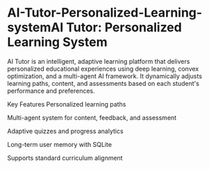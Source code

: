 # AI-Tutor-Personalized-Learning-systemAI Tutor: Personalized Learning System
AI Tutor is an intelligent, adaptive learning platform that delivers personalized educational experiences using deep learning, convex optimization, and a multi-agent AI framework. It dynamically adjusts learning paths, content, and assessments based on each student's performance and preferences.

Key Features
Personalized learning paths

Multi-agent system for content, feedback, and assessment

Adaptive quizzes and progress analytics

Long-term user memory with SQLite

Supports standard curriculum alignment
